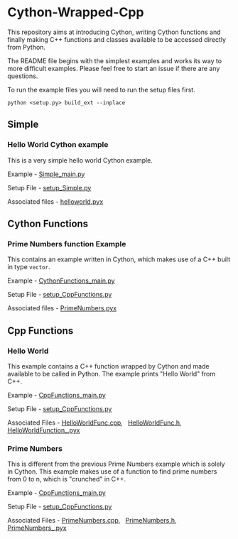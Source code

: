 # Cython-Wrapped-Cpp
This repository aims at introducing Cython, writing Cython functions and finally making C++
functions and classes available to be accessed directly from Python.

The README file begins with the simplest examples and works its way to more difficult examples.
Please feel free to start an issue if there are any questions.

To run the example files you will need to run the setup files first.
```
python <setup.py> build_ext --inplace
```

## Simple
### Hello World Cython example
This is a very simple hello world Cython example.

Example - [Simple_main.py](Examples/Simple_main.py)

Setup File - [setup_Simple.py](setup_Simple.py)

Associated files - [helloworld.pyx](Simple/helloworld.pyx)

## Cython Functions
### Prime Numbers function Example
This contains an example written in Cython, which makes use of a C++ built in type `vector`.

Example - [CythonFunctions_main.py](Examples/CythonFunctions_main.py)

Setup File - [setup_CppFunctions.py](setup_CppFunctions.py)

Associated files - [PrimeNumbers.pyx](CythonFunctions/PrimeNumbers.pyx)

## Cpp Functions
### Hello World
This example contains a C++ function wrapped by Cython and made available to be
called in Python. The example prints "Hello World" from C++.

Example - [CppFunctions_main.py](Examples/CppFunctions_main.py)

Setup File - [setup_CppFunctions.py](setup_CppFunctions.py)

Associated Files - [HelloWorldFunc.cpp](CppFunctions/HelloWorld/HelloWorldFunc.cpp),
&nbsp; [HelloWorldFunc.h](CppFunctions/HelloWorld/HelloWorldFunc.h), &nbsp;
[HelloWorldFunction_.pyx](CppFunctions/HelloWorld/HelloWorldFunction_.pyx)

### Prime Numbers
This is different from the previous Prime Numbers example which is solely in Cython.
This example makes use of a function to find prime numbers from 0 to n, which
is "crunched" in C++.

Example - [CppFunctions_main.py](Examples/CppFunctions_main.py)

Setup File - [setup_CppFunctions.py](setup_CppFunctions.py)

Associated Files - [PrimeNumbers.cpp](CppFunctions/PrimeNumbers/PrimeNumbers.cpp), &nbsp;
[PrimeNumbers.h](CppFunctions/PrimeNumbers/PrimeNumbers.h), &nbsp;
[PrimeNumbers_.pyx](CppFunctions/PrimeNumbers/)
